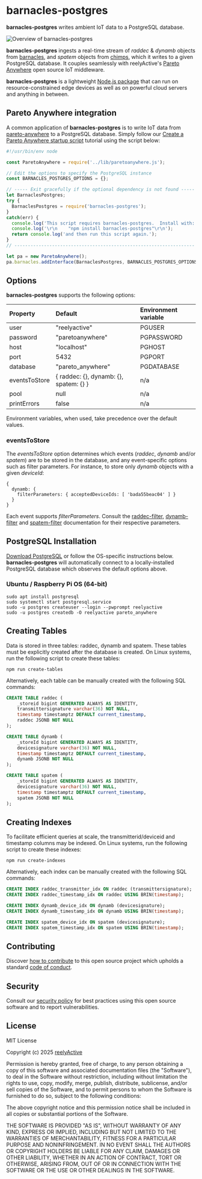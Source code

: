 barnacles-postgres
==================

__barnacles-postgres__ writes ambient IoT data to a PostgreSQL database.

![Overview of barnacles-postgres](https://reelyactive.github.io/barnacles-postgres/images/overview.png)

__barnacles-postgres__ ingests a real-time stream of _raddec_ & _dynamb_ objects from [barnacles](https://github.com/reelyactive/barnacles/), and _spatem_ objects from [chimps](https://github.com/reelyactive/chimps/), which it writes to a given PostgreSQL database.  It couples seamlessly with reelyActive's [Pareto Anywhere](https://www.reelyactive.com/pareto/anywhere/) open source IoT middleware.

__barnacles-postgres__ is a lightweight [Node.js package](https://www.npmjs.com/package/barnacles-postgres) that can run on resource-constrained edge devices as well as on powerful cloud servers and anything in between.


Pareto Anywhere integration
---------------------------

A common application of __barnacles-postgres__ is to write IoT data from [pareto-anywhere](https://github.com/reelyactive/pareto-anywhere) to a PostgreSQL database.  Simply follow our [Create a Pareto Anywhere startup script](https://reelyactive.github.io/diy/pareto-anywhere-startup-script/) tutorial using the script below:

```javascript
#!/usr/bin/env node

const ParetoAnywhere = require('../lib/paretoanywhere.js');

// Edit the options to specify the PostgreSQL instance
const BARNACLES_POSTGRES_OPTIONS = {};

// ----- Exit gracefully if the optional dependency is not found -----
let BarnaclesPostgres;
try {
  BarnaclesPostgres = require('barnacles-postgres');
}
catch(err) {
  console.log('This script requires barnacles-postgres.  Install with:');
  console.log('\r\n    "npm install barnacles-postgres"\r\n');
  return console.log('and then run this script again.');
}
// -------------------------------------------------------------------

let pa = new ParetoAnywhere();
pa.barnacles.addInterface(BarnaclesPostgres, BARNACLES_POSTGRES_OPTIONS);
```


Options
-------

__barnacles-postgres__ supports the following options:

| Property      | Default                    | Environment variable           | 
|:--------------|:---------------------------|:-------------------------------|
| user          | "reelyactive"              | PGUSER                         |
| password      | "paretoanywhere"           | PGPASSWORD                     |
| host          | "localhost"                | PGHOST                         |
| port          | 5432                       | PGPORT                         |
| database      | "pareto_anywhere"          | PGDATABASE                     |
| eventsToStore | { raddec: {}, dynamb: {}, spatem: {} } | n/a                |
| pool          | null                       | n/a                            |
| printErrors   | false                      | n/a                            |

Environment variables, when used, take precedence over the default values.

### eventsToStore

The _eventsToStore_ option determines which events (_raddec_, _dynamb_ and/or _spatem_) are to be stored in the database, and any event-specific options such as filter parameters.  For instance, to store only _dynamb_ objects with a given _deviceId_:

    {
      dynamb: {
        filterParameters: { acceptedDeviceIds: [ 'bada55beac04' ] }
      }
    }

Each event supports _filterParameters_.  Consult the [raddec-filter](https://github.com/reelyactive/raddec-filter/), [dynamb-filter](https://github.com/reelyactive/dynamb-filter/) and [spatem-filter](https://github.com/reelyactive/spatem-filter/) documentation for their respective parameters.


PostgreSQL Installation
-----------------------

[Download PostgreSQL](https://www.postgresql.org/download/) or follow the OS-specific instructions below.  __barnacles-postgres__ will automatically connect to a locally-installed PostgreSQL database which observes the default options above.

### Ubuntu / Raspberry Pi OS (64-bit)

```
sudo apt install postgresql
sudo systemctl start postgresql.service
sudo -u postgres createuser --login --pwprompt reelyactive
sudo -u postgres createdb -O reelyactive pareto_anywhere
```


Creating Tables
---------------

Data is stored in three tables: raddec, dynamb and spatem.  These tables must be explicitly created after the database is created.  On Linux systems, run the following script to create these tables:

    npm run create-tables

Alternatively, each table can be manually created with the following SQL commands:

```sql
CREATE TABLE raddec (
    _storeid bigint GENERATED ALWAYS AS IDENTITY,
    transmittersignature varchar(36) NOT NULL,
    timestamp timestamptz DEFAULT current_timestamp,
    raddec JSONB NOT NULL
);

CREATE TABLE dynamb (
    _storeId bigint GENERATED ALWAYS AS IDENTITY,
    devicesignature varchar(36) NOT NULL,
    timestamp timestamptz DEFAULT current_timestamp,
    dynamb JSONB NOT NULL
);

CREATE TABLE spatem (
    _storeId bigint GENERATED ALWAYS AS IDENTITY,
    devicesignature varchar(36) NOT NULL,
    timestamp timestamptz DEFAULT current_timestamp,
    spatem JSONB NOT NULL
);
```


Creating Indexes
----------------

To facilitate efficient queries at scale, the transmitterid/deviceid and timestamp columns may be indexed.  On Linux systems, run the following script to create these indexes:

    npm run create-indexes

Alternatively, each index can be manually created with the following SQL commands:

```sql
CREATE INDEX raddec_transmitter_idx ON raddec (transmittersignature);
CREATE INDEX raddec_timestamp_idx ON raddec USING BRIN(timestamp);

CREATE INDEX dynamb_device_idx ON dynamb (devicesignature);
CREATE INDEX dynamb_timestamp_idx ON dynamb USING BRIN(timestamp);

CREATE INDEX spatem_device_idx ON spatem (devicesignature);
CREATE INDEX spatem_timestamp_idx ON spatem USING BRIN(timestamp);
```


Contributing
------------

Discover [how to contribute](CONTRIBUTING.md) to this open source project which upholds a standard [code of conduct](CODE_OF_CONDUCT.md).


Security
--------

Consult our [security policy](SECURITY.md) for best practices using this open source software and to report vulnerabilities.


License
-------

MIT License

Copyright (c) 2025 [reelyActive](https://www.reelyactive.com)

Permission is hereby granted, free of charge, to any person obtaining a copy of this software and associated documentation files (the "Software"), to deal in the Software without restriction, including without limitation the rights to use, copy, modify, merge, publish, distribute, sublicense, and/or sell copies of the Software, and to permit persons to whom the Software is furnished to do so, subject to the following conditions:

The above copyright notice and this permission notice shall be included in all copies or substantial portions of the Software.

THE SOFTWARE IS PROVIDED "AS IS", WITHOUT WARRANTY OF ANY KIND, EXPRESS OR 
IMPLIED, INCLUDING BUT NOT LIMITED TO THE WARRANTIES OF MERCHANTABILITY, 
FITNESS FOR A PARTICULAR PURPOSE AND NONINFRINGEMENT. IN NO EVENT SHALL THE 
AUTHORS OR COPYRIGHT HOLDERS BE LIABLE FOR ANY CLAIM, DAMAGES OR OTHER 
LIABILITY, WHETHER IN AN ACTION OF CONTRACT, TORT OR OTHERWISE, ARISING FROM, 
OUT OF OR IN CONNECTION WITH THE SOFTWARE OR THE USE OR OTHER DEALINGS IN 
THE SOFTWARE.